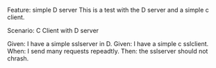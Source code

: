 Feature: simple D server
This is a test with the D server and a simple c client.

Scenario: C Client with D server

Given: I have a simple sslserver in D.
Given: I have a simple c sslclient.
When: I send many requests repeadtly.
Then: the sslserver should not chrash.